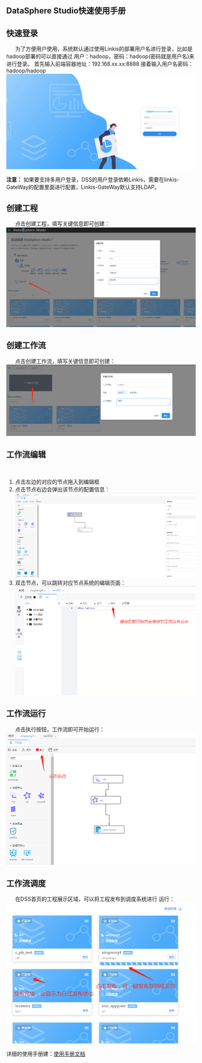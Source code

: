 DataSphere Studio快速使用手册
-
## 快速登录
&nbsp;&nbsp;&nbsp;&nbsp;&nbsp;&nbsp;为了方便用户使用，系统默认通过使用Linkis的部署用户名进行登录，比如是hadoop部署的可以直接通过 用户：hadoop，密码：hadoop(密码就是用户名)来进行登录。 首先输入前端容器地址：192.168.xx.xx:8888 接着输入用户名密码：hadoop/hadoop
![quick_start00](/images/zh_CN/charpter3/quickstart/quick_start00.png)

__注意：__ 如果要支持多用户登录，DSS的用户登录依赖Linkis，需要在linkis-GateWay的配置里面进行配置，Linkis-GateWay默认支持LDAP。

## 创建工程
&nbsp;&nbsp;&nbsp;&nbsp;&nbsp;&nbsp;点击创建工程，填写关键信息即可创建：
![quick_start01](/images/zh_CN/charpter3/quickstart/quick_start01.png)

## 创建工作流
&nbsp;&nbsp;&nbsp;&nbsp;&nbsp;&nbsp;点击创建工作流，填写关键信息即可创建：
![quick_start02](/images/zh_CN/charpter3/quickstart/quick_start02.png)

## 工作流编辑
&nbsp;&nbsp;&nbsp;&nbsp;&nbsp;&nbsp;
1. 点击左边的对应的节点拖入到编辑框
2. 点击节点右边会弹出该节点的配置信息：
![quick_start03](/images/zh_CN/charpter3/quickstart/quick_start03.png)
3. 双击节点，可以跳转对应节点系统的编辑页面：
![quick_start04](/images/zh_CN/charpter3/quickstart/quick_start04.png)


## 工作流运行

&nbsp;&nbsp;&nbsp;&nbsp;&nbsp;&nbsp;点击执行按钮，工作流即可开始运行：
![quick_start05](/images/zh_CN/charpter3/quickstart/quick_start05.png)
## 工作流调度

&nbsp;&nbsp;&nbsp;&nbsp;&nbsp;&nbsp;在DSS首页的工程展示区域，可以将工程发布到调度系统进行
运行：
![quick_start06](/images/zh_CN/charpter3/quickstart/quick_start06.png)

详细的使用手册建：[使用手册文档](https://github.com/WeBankFinTech/DataSphereStudio/blob/master/docs/zh_CN/ch3/DSS_User_Manual.md)